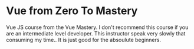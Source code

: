 # Vue from Zero To Mastery

Vue JS course from the Vue Mastery.
I don't recommend this course if you are an intermediate level developer.
This instructor speak very slowly that consuming my time..
It is just good for the absoulute beginners.
